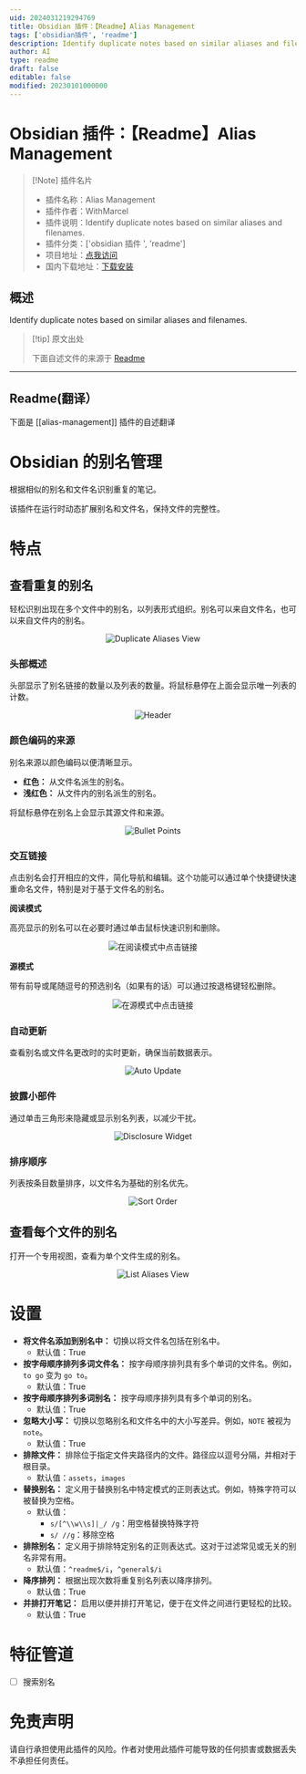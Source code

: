 ```yaml
---
uid: 2024031219294769
title: Obsidian 插件：【Readme】Alias Management
tags: ['obsidian插件', 'readme']
description: Identify duplicate notes based on similar aliases and filenames.
author: AI
type: readme
draft: false
editable: false
modified: 20230101000000
---
```


# Obsidian 插件：【Readme】Alias Management

> [!Note] 插件名片
> - 插件名称：Alias Management
> - 插件作者：WithMarcel
> - 插件说明：Identify duplicate notes based on similar aliases and filenames.
> - 插件分类：['obsidian 插件 ', 'readme']
> - 项目地址：[点我访问](https://github.com/WithMarcel/alias-management)
> - 国内下载地址：[下载安装](https://pkmer.cn/products/plugin/pluginMarket/?alias-management)

## 概述

Identify duplicate notes based on similar aliases and filenames.

> [!tip] 原文出处
>
>下面自述文件的来源于 [Readme](https://ghproxy.net/https://raw.githubusercontent.com/WithMarcel/alias-management/main/README.md)

---

## Readme(翻译）

下面是 [[alias-management]] 插件的自述翻译

# Obsidian 的别名管理

根据相似的别名和文件名识别重复的笔记。

该插件在运行时动态扩展别名和文件名，保持文件的完整性。

# 特点

## 查看重复的别名

轻松识别出现在多个文件中的别名，以列表形式组织。别名可以来自文件名，也可以来自文件内的别名。

<p align="center">
  <img src="img/duplicate-aliases-view.gif" alt="Duplicate Aliases View">
</p>

### 头部概述

头部显示了别名链接的数量以及列表的数量。将鼠标悬停在上面会显示唯一列表的计数。

<p align="center">
  <img src="img/header.png" alt="Header">
</p>

### 颜色编码的来源

别名来源以颜色编码以便清晰显示。

- **红色：** 从文件名派生的别名。
- **浅红色：** 从文件内的别名派生的别名。

将鼠标悬停在别名上会显示其源文件和来源。

<p align="center">
  <img src="img/bullet-points.gif" alt="Bullet Points">
</p>

### 交互链接

点击别名会打开相应的文件，简化导航和编辑。这个功能可以通过单个快捷键快速重命名文件，特别是对于基于文件名的别名。

**阅读模式**

高亮显示的别名可以在必要时通过单击鼠标快速识别和删除。

<p align="center">
  <img src="img/link-click-reading-mode.gif" alt="在阅读模式中点击链接">
</p>

**源模式**

带有前导或尾随逗号的预选别名（如果有的话）可以通过按退格键轻松删除。

<p align="center">
  <img src="img/link-click-source-mode.gif" alt="在源模式中点击链接">
</p>

### 自动更新

查看别名或文件名更改时的实时更新，确保当前数据表示。

<p align="center">
  <img src="img/auto-update.gif" alt="Auto Update">
</p>

### 披露小部件

通过单击三角形来隐藏或显示别名列表，以减少干扰。

<p align="center">
  <img src="img/disclosure-widget.gif" alt="Disclosure Widget">
</p>

### 排序顺序

列表按条目数量排序，以文件名为基础的别名优先。

<p align="center">
  <img src="img/sort-order.png" alt="Sort Order">
</p>

## 查看每个文件的别名

打开一个专用视图，查看为单个文件生成的别名。

<p align="center">
  <img src="img/list-aliases-view.png" alt="List Aliases View">
</p>

# 设置

- **将文件名添加到别名中：** 切换以将文件名包括在别名中。
  - 默认值：True
- **按字母顺序排列多词文件名：** 按字母顺序排列具有多个单词的文件名。例如，`to go` 变为 `go to`。
  - 默认值：True
- **按字母顺序排列多词别名：** 按字母顺序排列具有多个单词的别名。
  - 默认值：True
- **忽略大小写：** 切换以忽略别名和文件名中的大小写差异。例如，`NOTE` 被视为 `note`。
  - 默认值：True
- **排除文件：** 排除位于指定文件夹路径内的文件。路径应以逗号分隔，并相对于根目录。
  - 默认值：`assets`，`images`
- **替换别名：** 定义用于替换别名中特定模式的正则表达式。例如，特殊字符可以被替换为空格。
  - 默认值：
    - `s/[^\\w\\s]|_/ /g`：用空格替换特殊字符
    - `s/ //g`：移除空格
- **排除别名：** 定义用于排除特定别名的正则表达式。这对于过滤常见或无关的别名非常有用。
  - 默认值：`^readme$/i`，`^general$/i`
- **降序排列：** 根据出现次数将重复别名列表以降序排列。
  - 默认值：True
- **并排打开笔记：** 启用以便并排打开笔记，便于在文件之间进行更轻松的比较。
  - 默认值：True

# 特征管道

- [ ] 搜索别名

# 免责声明

请自行承担使用此插件的风险。作者对使用此插件可能导致的任何损害或数据丢失不承担任何责任。

